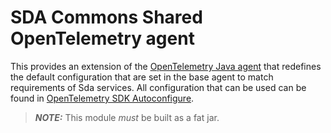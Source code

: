 # SDA Commons Shared OpenTelemetry agent

This provides an extension of the [OpenTelemetry Java agent](https://github.com/open-telemetry/opentelemetry-java-instrumentation) that redefines the default configuration that are set in the base agent to match requirements of Sda services.
All configuration that can be used can be found in [OpenTelemetry SDK Autoconfigure](https://github.com/open-telemetry/opentelemetry-java/tree/main/sdk-extensions/autoconfigure). 

> **_NOTE:_** This module _must_ be built as a fat jar.